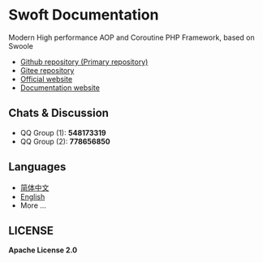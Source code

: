 # Swoft Documentation

Modern High performance AOP and Coroutine PHP Framework, based on Swoole 

- [Github repository (Primary repository)](https://github.com/swoft-cloud/swoft)
- [Gitee repository](https://gitee.com/swoft/swoft)
- [Official website](https://swoft.org/)
- [Documentation website](https://swoft.org/docs)

## Chats & Discussion

- QQ Group (1): **548173319**
- QQ Group (2): **778656850**

## Languages

- [简体中文](./zh-CN)
- [English](./en)
- More ...

## LICENSE

**Apache License 2.0**

